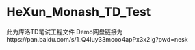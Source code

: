 # HeXun_Monash_TD_Test
此为库洛TD笔试工程文件
 Demo网盘链接为https://pan.baidu.com/s/1_Q4Iuy33mcoo4apPx3x2Ig?pwd=nesk
